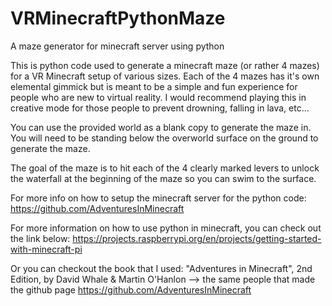 # VRMinecraftPythonMaze
A maze generator for minecraft server using python

This is python code used to generate a minecraft maze (or rather 4 mazes) for a VR Minecraft setup of various sizes.  Each of the 4 mazes has it's own elemental gimmick but is meant to be a simple and fun experience for people who are new to virtual reality.  I would recommend playing this in creative mode for those people to prevent drowning, falling in lava, etc...

You can use the provided world as a blank copy to generate the maze in.  You will need to be standing below the overworld surface on the ground to generate the maze.

The goal of the maze is to hit each of the 4 clearly marked levers to unlock the waterfall at the beginning of the maze so you can swim to the surface.

For more info on how to setup the minecraft server for the python code:
https://github.com/AdventuresInMinecraft

For more information on how to use python in minecraft, you can check out the link below:
https://projects.raspberrypi.org/en/projects/getting-started-with-minecraft-pi

Or you can checkout the book that I used: "Adventures in Minecraft", 2nd Edition, by David Whale & Martin O'Hanlon
--> the same people that made the github page https://github.com/AdventuresInMinecraft
